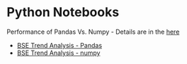 # Python Notebooks

Performance of Pandas Vs. Numpy - Details are in the [here](https://bobbydreamer.com/bse-weekly-trend-analysis-using-pandas-and-numpy)
* [BSE Trend Analysis - Pandas](./BSE-Trend-Analysis-Pandas.ipynb)
* [BSE Trend Analysis - numpy](./BSE-Trend-Analysis-Numpy.ipynb)

